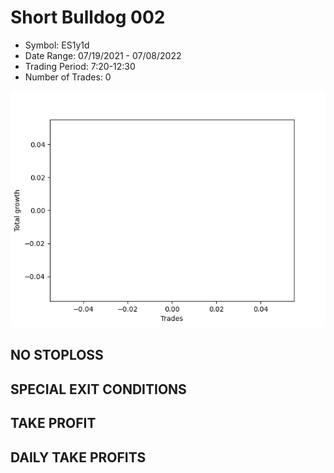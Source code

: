 # Short Bulldog 002 
- Symbol: ES1y1d
- Date Range: 07/19/2021 - 07/08/2022
- Trading Period: 7:20-12:30
- Number of Trades: 0

![Plot](ShortBulldog002ES1y1d.png)
## NO STOPLOSS









## SPECIAL EXIT CONDITIONS 


## TAKE PROFIT











## DAILY TAKE PROFITS




























